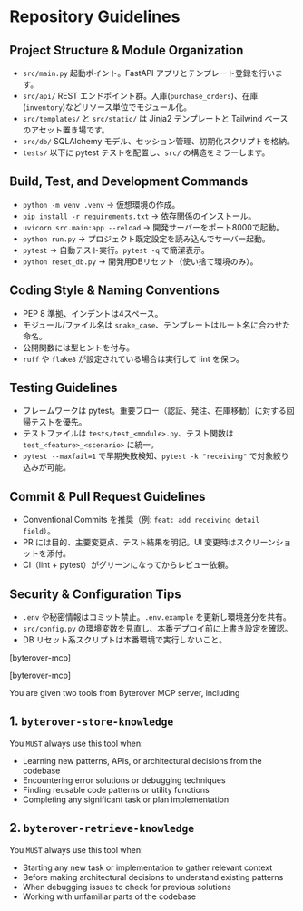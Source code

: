 # Repository Guidelines

## Project Structure & Module Organization
- `src/main.py` 起動ポイント。FastAPI アプリとテンプレート登録を行います。
- `src/api/` REST エンドポイント群。入庫(`purchase_orders`)、在庫(`inventory`)などリソース単位でモジュール化。
- `src/templates/` と `src/static/` は Jinja2 テンプレートと Tailwind ベースのアセット置き場です。
- `src/db/` SQLAlchemy モデル、セッション管理、初期化スクリプトを格納。
- `tests/` 以下に pytest テストを配置し、`src/` の構造をミラーします。

## Build, Test, and Development Commands
- `python -m venv .venv` → 仮想環境の作成。
- `pip install -r requirements.txt` → 依存関係のインストール。
- `uvicorn src.main:app --reload` → 開発サーバーをポート8000で起動。
- `python run.py` → プロジェクト既定設定を読み込んでサーバー起動。
- `pytest` → 自動テスト実行。`pytest -q` で簡潔表示。
- `python reset_db.py` → 開発用DBリセット（使い捨て環境のみ）。

## Coding Style & Naming Conventions
- PEP 8 準拠、インデントは4スペース。
- モジュール/ファイル名は `snake_case`、テンプレートはルート名に合わせた命名。
- 公開関数には型ヒントを付与。
- `ruff` や `flake8` が設定されている場合は実行して lint を保つ。

## Testing Guidelines
- フレームワークは pytest。重要フロー（認証、発注、在庫移動）に対する回帰テストを優先。
- テストファイルは `tests/test_<module>.py`、テスト関数は `test_<feature>_<scenario>` に統一。
- `pytest --maxfail=1` で早期失敗検知、`pytest -k "receiving"` で対象絞り込みが可能。

## Commit & Pull Request Guidelines
- Conventional Commits を推奨（例: `feat: add receiving detail field`）。
- PR には目的、主要変更点、テスト結果を明記。UI 変更時はスクリーンショットを添付。
- CI（lint + pytest）がグリーンになってからレビュー依頼。

## Security & Configuration Tips
- `.env` や秘密情報はコミット禁止。`.env.example` を更新し環境差分を共有。
- `src/config.py` の環境変数を見直し、本番デプロイ前に上書き設定を確認。
- DB リセット系スクリプトは本番環境で実行しないこと。

[byterover-mcp]

[byterover-mcp]

You are given two tools from Byterover MCP server, including
## 1. `byterover-store-knowledge`
You `MUST` always use this tool when:

+ Learning new patterns, APIs, or architectural decisions from the codebase
+ Encountering error solutions or debugging techniques
+ Finding reusable code patterns or utility functions
+ Completing any significant task or plan implementation

## 2. `byterover-retrieve-knowledge`
You `MUST` always use this tool when:

+ Starting any new task or implementation to gather relevant context
+ Before making architectural decisions to understand existing patterns
+ When debugging issues to check for previous solutions
+ Working with unfamiliar parts of the codebase
